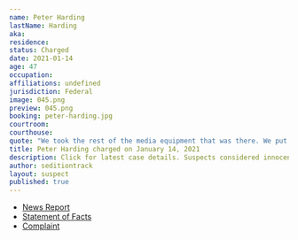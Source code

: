 ```yaml
---
name: Peter Harding
lastName: Harding
aka: 
residence: 
status: Charged
date: 2021-01-14
age: 47
occupation: 
affiliations: undefined
jurisdiction: Federal
image: 045.png
preview: 045.png
booking: peter-harding.jpg
courtroom: 
courthouse: 
quote: "We took the rest of the media equipment that was there. We put it into a pile. That was a symbolic gesture."
title: Peter Harding charged on January 14, 2021
description: Click for latest case details. Suspects considered innocent until proven guilty.
author: seditiontrack
layout: suspect
published: true
---
```

- [News Report](https://www.wgrz.com/article/news/local/cheektowaga-man-wanted-by-fbi-taken-into-custody/71-27ec6dc4-ca4c-429f-b0ae-742493622365)
- [Statement of Facts](https://www.justice.gov/opa/page/file/1354111/download)
- [Complaint](https://www.justice.gov/opa/page/file/1354106/download)
